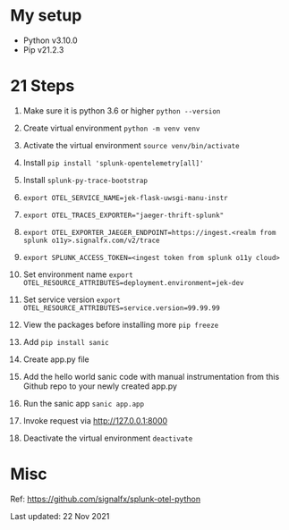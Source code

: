 # My setup

- Python v3.10.0
- Pip v21.2.3


# 21 Steps
1. Make sure it is python 3.6 or higher `python --version`


2. Create virtual environment `python -m venv venv`


3. Activate the virtual environment `source venv/bin/activate`


4. Install `pip install 'splunk-opentelemetry[all]'` 


5. Install `splunk-py-trace-bootstrap`


6. `export OTEL_SERVICE_NAME=jek-flask-uwsgi-manu-instr`


7. `export OTEL_TRACES_EXPORTER="jaeger-thrift-splunk"`


8. `export OTEL_EXPORTER_JAEGER_ENDPOINT=https://ingest.<realm from splunk o11y>.signalfx.com/v2/trace`


9. `export SPLUNK_ACCESS_TOKEN=<ingest token from splunk o11y cloud>`


10. Set environment name `export OTEL_RESOURCE_ATTRIBUTES=deployment.environment=jek-dev`
   

11. Set service version `export OTEL_RESOURCE_ATTRIBUTES=service.version=99.99.99`


12. View the packages before installing more `pip freeze`


14. Add `pip install sanic`


17. Create app.py file


18. Add the hello world sanic code with manual instrumentation from this Github repo to your newly created app.py


19. Run the sanic app `sanic app.app`


20. Invoke request via http://127.0.0.1:8000


21. Deactivate the virtual environment `deactivate`


# Misc

Ref: https://github.com/signalfx/splunk-otel-python


Last updated: 22 Nov 2021
